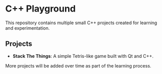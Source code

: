 # C++ Playground

This repository contains multiple small C++ projects created for learning and experimentation.

## Projects

- **Stack The Things**: A simple Tetris-like game built with Qt and C++.

More projects will be added over time as part of the learning process.
